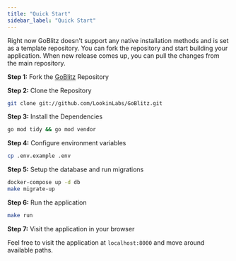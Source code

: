 ```yaml
---
title: "Quick Start"
sidebar_label: "Quick Start"
---
```


Right now GoBlitz doesn't support any native installation methods and is set as a template repository. You can fork the repository and start building your application. When new release comes up, you can pull the changes from the main repository.

**Step 1:** Fork the [GoBlitz](https://github.com/KostLinux/GoBlitz) Repository

**Step 2:** Clone the Repository

```bash
git clone git://github.com/LookinLabs/GoBlitz.git
```

**Step 3:** Install the Dependencies

```bash
go mod tidy && go mod vendor
```

**Step 4:** Configure environment variables
    
```bash
cp .env.example .env
```

**Step 5:** Setup the database and run migrations

```bash
docker-compose up -d db
make migrate-up
```

**Step 6:** Run the application

```bash
make run
```

**Step 7:** Visit the application in your browser

Feel free to visit the application at `localhost:8000` and move around available paths.